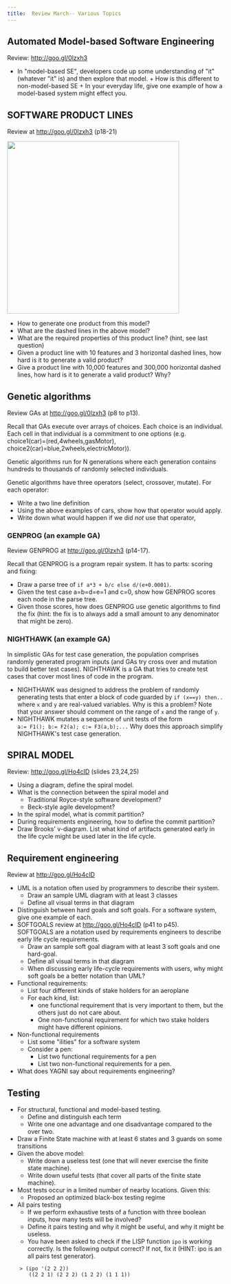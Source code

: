 ```yaml
---
title:  Review March-- Various Topics
---
```


## Automated Model-based Software Engineering

Review: http://goo.gl/0lzxh3

+  In "model-based SE", developers code up some understanding of "it" (whatever "it" is) 
   and then explore that model.
       + How is this different to non-model-based SE
       + In your everyday life, give one example of how a model-based system might effect
         you.
	 

## SOFTWARE PRODUCT LINES

Review at http://goo.gl/0lzxh3 (p18-21)

<img width=400 src="http://www4.ncsu.edu/~tjmenzie/cs510/img/spl.png">

+ How to generate one product from this model?
+ What are the dashed lines in the above model?
+ What are the required properties of this product line? (hint, see last question)
+ Given a product line with 10 features and 3 horizontal dashed lines, how hard is it to 
       generate a valid product?
+ Give a product line with 10,000 features and 300,000 horizontal dashed lines,
       how hard is it to generate a valid product? Why?


## Genetic algorithms

Review GAs at http://goo.gl/0lzxh3 (p8 to p13).

Recall that GAs execute over arrays of choices. Each choice is an individual. Each
  cell in that individual is a commitment to one options (e.g. choice1(car)=(red,4wheels,gasMotor),
  choice2(car)=blue,2wheels,electricMotor)).

Genetic algorithms run for N generations where
  each generation contains hundreds to thousands of randomly selected individuals.
  
Genetic algorithms have three operators (select, crossover, mutate). For each operator:


+ Write a two line definition
+ Using     the above examples of cars, show how that operator would apply. 
+ Write down what would happen if we did *not* use that operator,

### GENPROG (an example GA)

Review GENPROG at http://goo.gl/0lzxh3 (p14-17).

Recall that
GENPROG is a program repair system. It has to parts: scoring and fixing:

+ Draw a parse tree of `if a*3 + b/c else d/(e+0.0001)`. 
+ Given the test case a=b=d=e=1 and c=0, show how GENPROG scores each node in the parse tree.
+ Given those scores, how does GENPROG use genetic algorithms to find the fix (hint: the fix is to
always add a small amount to any denominator that might be zero).

### NIGHTHAWK (an example GA)
In simplistic GAs for test case generation, the population comprises randomly generated program inputs (and GAs try
  cross over and mutation to build better test cases). NIGHTHAWK is a GA that tries to create test cases
  that cover most lines of code in the program.
  
+ NIGHTHAWK was designed to address the problem of randomly generating tests that enter a block
     of code guarded by `if (x==y) then..` where `x` and `y` are real-valued variables. Why is this a problem?
     Note that your answer should comment on the range of `x` and the range of `y`.
+ NIGHTHAWK mutates a sequence of unit tests of the form   
    `a:= F1(); b:= F2(a); c:= F3(a,b);...`
     Why does this approach simplify NIGHTHAWK's test case generation.


## SPIRAL MODEL

Review: http://goo.gl/Ho4cID (slides 23,24,25)

+ Using a diagram, define the spiral model.
+ What is the connection between the spiral model and
     + Traditional Royce-style software development?
     + Beck-style agile development?
+ In the spiral model, what is commit partition?
+ During requirements engineering, how to define the commit partition?
+ Draw Brooks' v-diagram. List what kind of artifacts generated early in the life cycle
  might be used later in the life cycle.
     
## Requirement engineering

Review at http://goo.gl/Ho4cID

+ UML is a notation often used by programmers to describe their system. 
     + Draw an sample UML diagram with at least 3 classes
     + Define all visual terms in that diagram
+ Distinguish between hard goals and soft goals. For a software system, give one example of each.
+ SOFTGOALS review at http://goo.gl/Ho4cID (p41 to p45).  
  SOFTGOALS are a notation  used by requirements engineers to describe early life cycle requirements.
     + Draw an sample soft goal diagram with at least 3 soft goals and one hard-goal.
     + Define all visual terms in that diagram
     + When discussing early life-cycle requirements with users, why might soft goals be a better notation than UML?
+ Functional requirements:
     + List four different kinds of stake holders for an aeroplane
     + For each kind, list:
        + one functional requirement that is very important to them, but the others
          just do not care about.
        + One non-functional requirement for which two stake holders might have different opinions.
+ Non-functional requirements
     + List some "ilities" for a software system
     + Consider a pen:
       + List two functional requirements for a pen
       + List two non-functional requirements for a pen.
+ What does YAGNI say about requirements engineering?

## Testing

+ For structural,  functional and model-based testing.
    + Define and distinguish each term
    + Write one one advantage and one disadvantage compared to the over two.	
+ Draw a Finite State machine with at least 6 states and 3 guards on some transitions
+ Given the above model:
   + Write down a useless test (one that will never exercise the finite state machine).
   + Write down useful tests (that cover all parts of the finite state machine).
+ Most tests occur in a limited number of nearby locations. Given this:
   + Proposed an optimized black-box testing regime
+ All pairs testing
    + If we perform exhaustive tests of a function with three boolean inputs, how many tests will be involved?
    + Define it pairs testing and why it might be useful, and why it might be useless.
    + You have been asked to check if the LISP function `ipo` is working correctly.
      Is the following output correct? If not, fix it (HINT: ipo is an
      all pairs test generator).

````
    > (ipo '(2 2 2))                                           
       ((2 2 1) (2 2 2) (1 2 2) (1 1 1))
````

